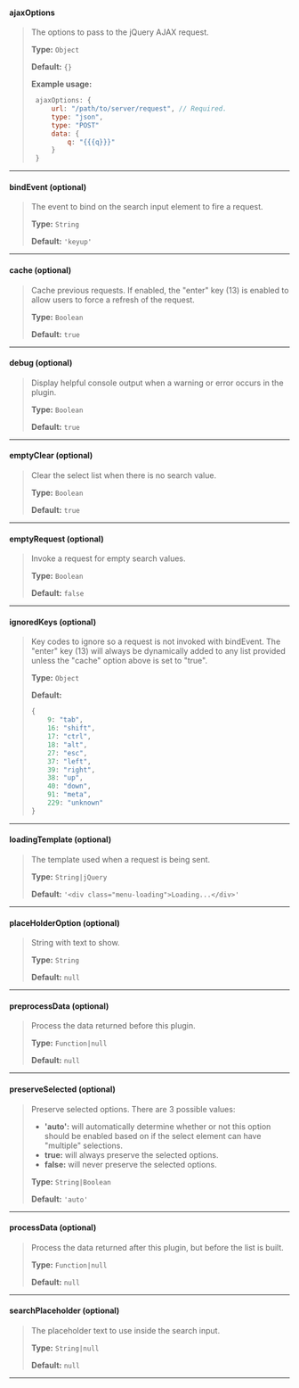 #### ajaxOptions
> The options to pass to the jQuery AJAX request.
>
> __Type:__ `Object`
>
> __Default:__ `{}`
>
> __Example usage:__
> ```js
>  ajaxOptions: {
>      url: "/path/to/server/request", // Required.
>      type: "json",
>      type: "POST"
>      data: {
>          q: "{{{q}}}"
>      }
>  }
>  ```

***
#### bindEvent (optional)
> The event to bind on the search input element to fire a request.
>
> __Type:__ `String`
>
> __Default:__ `'keyup'`
>

***
#### cache (optional)
> Cache previous requests. If enabled, the "enter" key (13) is enabled to allow users to force a refresh of the request.
>
> __Type:__ `Boolean`
>
> __Default:__ `true`
>

***
#### debug (optional)
> Display helpful console output when a warning or error occurs in the plugin.
>
> __Type:__ `Boolean`
>
> __Default:__ `true`
>

***
#### emptyClear (optional)
> Clear the select list when there is no search value.
>
> __Type:__ `Boolean`
>
> __Default:__ `true`
>

***
#### emptyRequest (optional)
> Invoke a request for empty search values.
>
> __Type:__ `Boolean`
>
> __Default:__ `false`
>

***
#### ignoredKeys (optional)
> Key codes to ignore so a request is not invoked with bindEvent. The "enter" key (13) will always be dynamically added to any list provided unless the "cache" option above is set to "true".
>
> __Type:__ `Object`
>
> __Default:__ 
>  ```js
>  {
>      9: "tab",
>      16: "shift",
>      17: "ctrl",
>      18: "alt",
>      27: "esc",
>      37: "left",
>      39: "right",
>      38: "up",
>      40: "down",
>      91: "meta",
>      229: "unknown"
>  }
>  ```
>

***
#### loadingTemplate (optional)
> The template used when a request is being sent.
>
> __Type:__ `String|jQuery`
>
> __Default:__ `'<div class="menu-loading">Loading...</div>'`
>

***
#### placeHolderOption (optional)
> String with text to show.
>
> __Type:__ `String`
>
> __Default:__ `null`
>

***
#### preprocessData (optional)
> Process the data returned before this plugin.
>
> __Type:__ `Function|null`
>
> __Default:__ `null`
>

***
#### preserveSelected (optional)
> Preserve selected options. There are 3 possible values:
>  * __'auto':__ will automatically determine whether or not this option should be enabled based on if the select element can have "multiple" selections.
>  * __true:__ will always preserve the selected options.
>  * __false:__ will never preserve the selected options.
>
> __Type:__ `String|Boolean`
>
> __Default:__ `'auto'`
>

***
#### processData (optional)
> Process the data returned after this plugin, but before the list is built.
>
> __Type:__ `Function|null`
>
> __Default:__ `null`
>

***
#### searchPlaceholder (optional)
> The placeholder text to use inside the search input.
>
> __Type:__ `String|null`
>
> __Default:__ `null`
>

***


